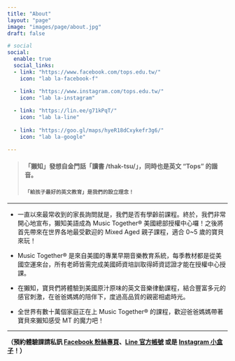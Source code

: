 ```yaml
---
title: "About"
layout: "page"
image: "images/page/about.jpg"
draft: false

# social
social:
  enable: true
  social_links:
  - link: "https://www.facebook.com/tops.edu.tw/"
    icon: "lab la-facebook-f"

  - link: "https://www.instagram.com/tops.edu.tw/"
    icon: "lab la-instagram"
    
  - link: "https://lin.ee/g71kPqT/"
    icon: "lab la-line"
    
  - link: "https://goo.gl/maps/hyeR18dCxykefr3g6/"
    icon: "lab la-google"

---
```


> #### 「獺知」發想自金門話「讀書 /thak-tsu/」，同時也是英文 “Tops” 的諧音。
> #### `「給孩子最好的英文教育」是我們的設立理念！`

---
* 一直以來最常收到的家長詢問就是，我們是否有學齡前課程。終於，我們非常開心地宣布，獺知美語成為 Music Together® 美國總部授權中心囉！之後將首先帶來在世界各地最受歡迎的 Mixed Aged 親子課程，適合 0~5 歲的寶貝來玩！

* Music Together® 是來自美國的專業早期音樂教育系統，每季教材都是從美國空運來台，所有老師皆需完成美國師資培訓取得師資認證才能在授權中心授課。

* 在獺知，寶貝們將體驗到美國原汁原味的英文音樂律動課程，結合豐富多元的感官刺激，在爸爸媽媽的陪伴下，度過高品質的親密相處時光。

* 全世界有數十萬個家庭正在上 Music Together® 的課程，歡迎爸爸媽媽帶著寶貝來獺知感受 MT 的魔力吧！
---

**（預約體驗課請私訊 [Facebook 粉絲專頁](https://www.facebook.com/tops.edu.tw/)、[Line 官方帳號](https://lin.ee/g71kPqT/) 或是 [Instagram 小盒子](https://www.instagram.com/tops.edu.tw/)！）**
